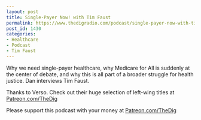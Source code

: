 ```yaml
---
layout: post
title: Single-Payer Now! with Tim Faust
permalink: https://www.thedigradio.com/podcast/single-payer-now-with-tim-faust/index.html
post_id: 1430
categories: 
- Healthcare
- Podcast
- Tim Faust
---
```


Why we need single-payer healthcare, why Medicare for All is suddenly at the center of debate, and why this is all part of a broader struggle for health justice. Dan interviews Tim Faust.

Thanks to Verso. Check out their huge selection of left-wing titles at 
[Patreon.com/TheDig](http://Patreon.com/TheDig)

Please support this podcast with your money at 
[Patreon.com/TheDig](http://Patreon.com/TheDig)